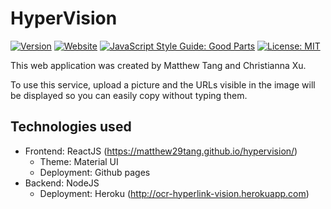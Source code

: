 # HyperVision

[![Version](https://img.shields.io/badge/Version-1.1.0-1f425f.svg)](https://shields.io/)
[![Website](https://img.shields.io/website-up-down-green-red/https/matthew29tang.github.io/hypervision)](https://matthew29tang.github.io/hypervision)
[![JavaScript Style Guide: Good Parts](https://img.shields.io/badge/code%20style-goodparts-brightgreen.svg?style=flat)](https://github.com/dwyl/goodparts "JavaScript The Good Parts")
[![License: MIT](https://img.shields.io/badge/License-MIT-blue.svg)](https://opensource.org/licenses/MIT)


This web application was created by Matthew Tang and Christianna Xu.

To use this service, upload a picture and the URLs visible in the image will be displayed so you can easily copy without typing them.

## Technologies used
* Frontend: ReactJS (https://matthew29tang.github.io/hypervision/)
    * Theme: Material UI
    * Deployment: Github pages
* Backend: NodeJS
    * Deployment: Heroku (http://ocr-hyperlink-vision.herokuapp.com)